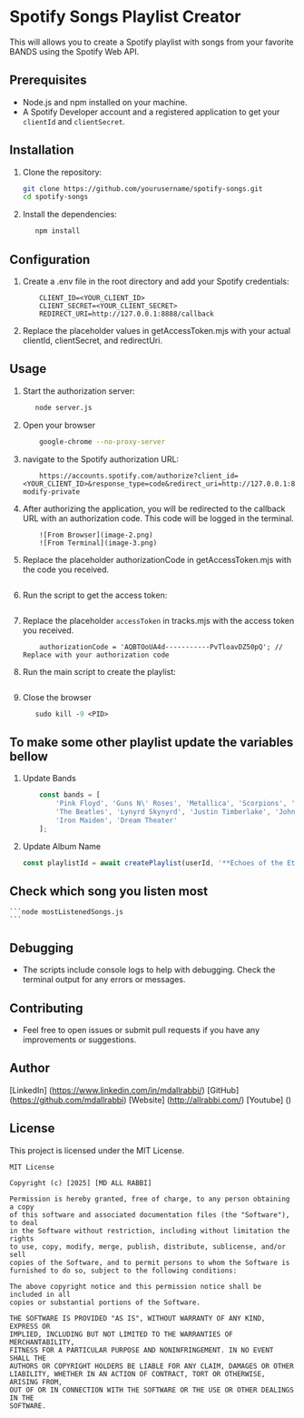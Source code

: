 # Spotify Songs Playlist Creator
This will allows you to create a Spotify playlist with songs from your favorite BANDS using the Spotify Web API.
## Prerequisites
- Node.js and npm installed on your machine.
- A Spotify Developer account and a registered application to get your `clientId` and `clientSecret`.
## Installation
1. Clone the repository:
   ```bash
   git clone https://github.com/yourusername/spotify-songs.git
   cd spotify-songs
   ```
2. Install the dependencies:
    ```bash
       npm install
    ```
## Configuration
1. Create a .env file in the root directory and add your Spotify credentials:
    ```plaintext
        CLIENT_ID=<YOUR_CLIENT_ID>
        CLIENT_SECRET=<YOUR_CLIENT_SECRET>
        REDIRECT_URI=http://127.0.0.1:8888/callback
    ```
2. Replace the placeholder values in getAccessToken.mjs with your actual clientId, clientSecret, and redirectUri.
## Usage
1. Start the authorization server:
    ```bash
       node server.js
    ```
2. Open your browser 
    ```bash
        google-chrome --no-proxy-server
    ```
3. navigate to the Spotify authorization URL:
    ```plaintext
        https://accounts.spotify.com/authorize?client_id=<YOUR_CLIENT_ID>&response_type=code&redirect_uri=http://127.0.0.1:8888/callback&scope=playlist-modify-private
    ```
3. After authorizing the application, you will be redirected to the callback URL with an authorization code. This code will be logged in the terminal.
    ```
        ![From Browser](image-2.png)
        ![From Terminal](image-3.png)
    ```
4. Replace the placeholder authorizationCode in getAccessToken.mjs with the code you received.
    ```
    ```
5. Run the script to get the access token:
    ```node getAccessToken.mjs
    ```
6. Replace the placeholder ```accessToken``` in tracks.mjs with the access token you received.
    ```plaintext
        authorizationCode = 'AQBTOoUA4d-----------PvTloavDZ50pQ'; // Replace with your authorization code
    ```
7. Run the main script to create the playlist:
    ```node tracks.mjs
    ```
8. Close the browser
    ```ps aux | grep -E 'apt|dpkg'
       sudo kill -9 <PID>
    ```
## To make some other playlist update the variables bellow
1. Update Bands
    ```javascript
        const bands = [
            'Pink Floyd', 'Guns N\' Roses', 'Metallica', 'Scorpions', 'Black Sabbath',
            'The Beatles', 'Lynyrd Skynyrd', 'Justin Timberlake', 'John Mayer',
            'Iron Maiden', 'Dream Theater'
        ];
    ```
2. Update Album Name
    ```javascript
    const playlistId = await createPlaylist(userId, '**Echoes of the Eternal**', token);
    ```
## Check which song you listen most
    ```node mostListenedSongs.js
    ```
## Debugging
- The scripts include console logs to help with debugging. Check the terminal output for any errors or messages.
## Contributing
- Feel free to open issues or submit pull requests if you have any improvements or suggestions.
## Author
[LinkedIn] (https://www.linkedin.com/in/mdallrabbi/)
[GitHub] (https://github.com/mdallrabbi)
[Website] (http://allrabbi.com/)
[Youtube] ()
## License

This project is licensed under the MIT License.

```text
MIT License

Copyright (c) [2025] [MD ALL RABBI]

Permission is hereby granted, free of charge, to any person obtaining a copy
of this software and associated documentation files (the "Software"), to deal
in the Software without restriction, including without limitation the rights
to use, copy, modify, merge, publish, distribute, sublicense, and/or sell
copies of the Software, and to permit persons to whom the Software is
furnished to do so, subject to the following conditions:

The above copyright notice and this permission notice shall be included in all
copies or substantial portions of the Software.

THE SOFTWARE IS PROVIDED "AS IS", WITHOUT WARRANTY OF ANY KIND, EXPRESS OR
IMPLIED, INCLUDING BUT NOT LIMITED TO THE WARRANTIES OF MERCHANTABILITY,
FITNESS FOR A PARTICULAR PURPOSE AND NONINFRINGEMENT. IN NO EVENT SHALL THE
AUTHORS OR COPYRIGHT HOLDERS BE LIABLE FOR ANY CLAIM, DAMAGES OR OTHER
LIABILITY, WHETHER IN AN ACTION OF CONTRACT, TORT OR OTHERWISE, ARISING FROM,
OUT OF OR IN CONNECTION WITH THE SOFTWARE OR THE USE OR OTHER DEALINGS IN THE
SOFTWARE.
